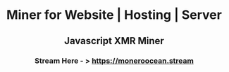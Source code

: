 <center>

# Miner for Website | Hosting | Server
## Javascript XMR Miner
### Stream Here - > https://moneroocean.stream

</center>
